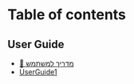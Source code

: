 # Table of contents

## User Guide

* [📘 מדריך למשתמש](README.md)
* [UserGuide1](user-guide/userguide1.md)
